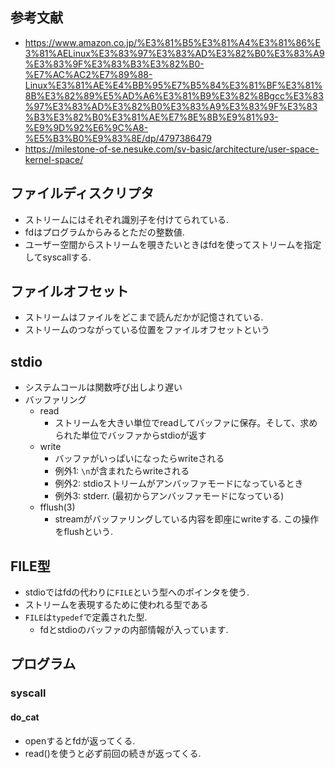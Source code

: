 ## 参考文献
- https://www.amazon.co.jp/%E3%81%B5%E3%81%A4%E3%81%86%E3%81%AELinux%E3%83%97%E3%83%AD%E3%82%B0%E3%83%A9%E3%83%9F%E3%83%B3%E3%82%B0-%E7%AC%AC2%E7%89%88-Linux%E3%81%AE%E4%BB%95%E7%B5%84%E3%81%BF%E3%81%8B%E3%82%89%E5%AD%A6%E3%81%B9%E3%82%8Bgcc%E3%83%97%E3%83%AD%E3%82%B0%E3%83%A9%E3%83%9F%E3%83%B3%E3%82%B0%E3%81%AE%E7%8E%8B%E9%81%93-%E9%9D%92%E6%9C%A8-%E5%B3%B0%E9%83%8E/dp/4797386479
- https://milestone-of-se.nesuke.com/sv-basic/architecture/user-space-kernel-space/

## ファイルディスクリプタ
- ストリームにはそれぞれ識別子を付けてられている.  
- fdはプログラムからみるとただの整数値.  
- ユーザー空間からストリームを覗きたいときはfdを使ってストリームを指定してsyscallする.

## ファイルオフセット
- ストリームはファイルをどこまで読んだかが記憶されている.
- ストリームのつながっている位置をファイルオフセットという

## stdio
- システムコールは関数呼び出しより遅い
- バッファリング
  - read
    - ストリームを大きい単位でreadしてバッファに保存。そして、求められた単位でバッファからstdioが返す
  - write
    - バッファがいっぱいになったらwriteされる
    - 例外1: `\n`が含まれたらwriteされる
    - 例外2: stdioストリームがアンバッファモードになっているとき
    - 例外3: stderr. (最初からアンバッファモードになっている)
  - fflush(3)
    - streamがバッファリングしている内容を即座にwriteする. この操作をflushという.

## FILE型
- stdioではfdの代わりに`FILE`という型へのポインタを使う.
- ストリームを表現するために使われる型である
- `FILE`は`typedef`で定義された型.
  - fdとstdioのバッファの内部情報が入っています.

## プログラム
### syscall
#### do\_cat
- openするとfdが返ってくる.
- read()を使うと必ず前回の続きが返ってくる.

